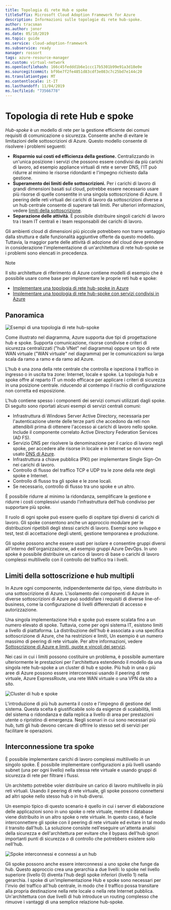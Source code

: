 ```yaml
---
title: Topologia di rete Hub e spoke
titleSuffix: Microsoft Cloud Adoption Framework for Azure
description: Informazioni sulle topologie di rete hub-spoke.
author: tracsman
ms.author: jonor
ms.date: 05/10/2019
ms.topic: guide
ms.service: cloud-adoption-framework
ms.subservice: ready
manager: rossort
tags: azure-resource-manager
ms.custom: virtual-network
ms.openlocfilehash: 166c45feddd1b6e1ccc17b5301b99e91a3d18e0e
ms.sourcegitcommit: bf9be7f2fe4851d83cdf3e083c7c25bd7e144c20
ms.translationtype: MT
ms.contentlocale: it-IT
ms.lasthandoff: 11/04/2019
ms.locfileid: "73566778"
---
```

# <a name="hub-and-spoke-network-topology"></a>Topologia di rete Hub e spoke

*Hub-spoke* è un modello di rete per la gestione efficiente dei comuni requisiti di comunicazione o sicurezza. Consente anche di evitare le limitazioni delle sottoscrizioni di Azure. Questo modello consente di risolvere i problemi seguenti:

- **Risparmio sui costi ed efficienza della gestione.** Centralizzando in un'unica posizione i servizi che possono essere condivisi da più carichi di lavoro, ad esempio appliance virtuali di rete e server DNS, l'IT può ridurre al minimo le risorse ridondanti e l'impegno richiesto dalla gestione.
- **Superamento dei limiti delle sottoscrizioni.** Per i carichi di lavoro di grandi dimensioni basati sul cloud, potrebbe essere necessario usare più risorse di quelle consentite in una singola sottoscrizione di Azure. Il peering delle reti virtuali dei carichi di lavoro da sottoscrizioni diverse a un hub centrale consente di superare tali limiti. Per ulteriori informazioni, vedere [limiti della sottoscrizione](https://docs.microsoft.com/azure/azure-subscription-service-limits).
- **Separazione delle attività**. È possibile distribuire singoli carichi di lavoro tra i team IT centrali e i team responsabili dei carichi di lavoro.

Gli ambienti cloud di dimensioni più piccole potrebbero non trarre vantaggio dalla struttura e dalle funzionalità aggiuntive offerte da questo modello. Tuttavia, la maggior parte delle attività di adozione del cloud deve prendere in considerazione l'implementazione di un'architettura di rete hub-spoke se i problemi sono elencati in precedenza.

> [!NOTE]
> Il sito architetture di riferimento di Azure contiene modelli di esempio che è possibile usare come base per implementare le proprie reti hub e spoke:
>
> - [Implementare una topologia di rete hub-spoke in Azure](https://docs.microsoft.com/azure/architecture/reference-architectures/hybrid-networking/hub-spoke)
> - [Implementare una topologia di rete hub-spoke con servizi condivisi in Azure](https://docs.microsoft.com/azure/architecture/reference-architectures/hybrid-networking/shared-services)

## <a name="overview"></a>Panoramica

![Esempi di una topologia di rete hub-spoke][1]

Come illustrato nel diagramma, Azure supporta due tipi di progettazione hub e spoke. Supporta comunicazione, risorse condivise e criteri di sicurezza centralizzati ("hub VNet" nel diagramma) oppure un tipo di rete WAN virtuale ("WAN virtuale" nel diagramma) per le comunicazioni su larga scala da ramo a ramo e da ramo ad Azure.

L'hub è una zona della rete centrale che controlla e ispeziona il traffico in ingresso o in uscita tra zone: Internet, locale e spoke. La topologia hub e spoke offre al reparto IT un modo efficace per applicare i criteri di sicurezza in una posizione centrale. riducendo al contempo il rischio di configurazione non corretta ed esposizione.

L'hub contiene spesso i componenti dei servizi comuni utilizzati dagli spoke. Di seguito sono riportati alcuni esempi di servizi centrali comuni:

- Infrastruttura di Windows Server Active Directory, necessaria per l'autenticazione utente delle terze parti che accedono da reti non attendibili prima di ottenere l'accesso ai carichi di lavoro nello spoke. Include il componente correlato Active Directory Federation Services (AD FS).
- Servizio DNS per risolvere la denominazione per il carico di lavoro negli spoke, per accedere alle risorse in locale e in Internet se non viene usato [DNS di Azure](https://docs.microsoft.com/azure/dns/dns-overview).
- Infrastruttura a chiave pubblica (PKI) per implementare Single Sign-On nei carichi di lavoro.
- Controllo di flusso del traffico TCP e UDP tra le zone della rete degli spoke e Internet.
- Controllo di flusso tra gli spoke e le zone locali.
- Se necessario, controllo di flusso tra uno spoke e un altro.

È possibile ridurre al minimo la ridondanza, semplificare la gestione e ridurre i costi complessivi usando l'infrastruttura dell'hub condiviso per supportare più spoke.

Il ruolo di ogni spoke può essere quello di ospitare tipi diversi di carichi di lavoro. Gli spoke consentono anche un approccio modulare per le distribuzioni ripetibili degli stessi carichi di lavoro. Esempi sono sviluppo e test, test di accettazione degli utenti, gestione temporanea e produzione.

Gli spoke possono anche essere usati per isolare e consentire gruppi diversi all'interno dell'organizzazione, ad esempio gruppi Azure DevOps. In uno spoke è possibile distribuire un carico di lavoro di base o carichi di lavoro complessi multilivello con il controllo del traffico tra i livelli.

## <a name="subscription-limits-and-multiple-hubs"></a>Limiti della sottoscrizione e hub multipli

In Azure ogni componente, indipendentemente dal tipo, viene distribuito in una sottoscrizione di Azure. L'isolamento dei componenti di Azure in diverse sottoscrizioni di Azure può soddisfare i requisiti di diverse line-of-business, come la configurazione di livelli differenziati di accesso e autorizzazione.

Una singola implementazione Hub e spoke può essere scalata fino a un numero elevato di spoke. Tuttavia, come per ogni sistema IT, esistono limiti a livello di piattaforma. La distribuzione dell'hub è associata a una specifica sottoscrizione di Azure, che ha restrizioni e limiti, Un esempio è un numero massimo di peering di rete virtuale. Per altre informazioni, vedere [Sottoscrizione di Azure e limiti, quote e vincoli dei servizi](https://docs.microsoft.com/azure/azure-subscription-service-limits).

Nei casi in cui i limiti possono costituire un problema, è possibile aumentare ulteriormente le prestazioni per l'architettura estendendo il modello da una singola rete hub-spoke a un cluster di hub e spoke. Più hub in una o più aree di Azure possono essere interconnessi usando il peering di rete virtuale, Azure ExpressRoute, una rete WAN virtuale o una VPN da sito a sito.

![Cluster di hub e spoke][2]

L'introduzione di più hub aumenta il costo e l'impegno di gestione del sistema. Questa scelta è giustificabile solo da esigenze di scalabilità, limiti del sistema o ridondanza e dalla replica a livello di area per prestazioni utente o ripristino di emergenza. Negli scenari in cui sono necessari più hub, tutti gli hub devono cercare di offrire lo stesso set di servizi per facilitare le operazioni.

## <a name="interconnection-between-spokes"></a>Interconnessione tra spoke

È possibile implementare carichi di lavoro complessi multilivello in un singolo spoke. È possibile implementare configurazioni a più livelli usando subnet (una per ogni livello) nella stessa rete virtuale e usando gruppi di sicurezza di rete per filtrare i flussi.

Un architetto potrebbe voler distribuire un carico di lavoro multilivello in più reti virtuali. Usando il peering di rete virtuale, gli spoke possono connettersi ad altri spoke nello stesso hub o in hub diversi.

Un esempio tipico di questo scenario è quello in cui i server di elaborazione delle applicazioni sono in uno spoke o rete virtuale, mentre il database viene distribuito in un altro spoke o rete virtuale. In questo caso, è facile interconnettere gli spoke con il peering di rete virtuale ed evitare in tal modo il transito dall'hub. La soluzione consiste nell'eseguire un'attenta analisi della sicurezza e dell'architettura per evitare che il bypass dell'hub ignori importanti punti di sicurezza o di controllo che potrebbero esistere solo nell'hub.

![Spoke interconnessi e connessi a un hub][3]

Gli spoke possono anche essere interconnessi a uno spoke che funge da hub. Questo approccio crea una gerarchia a due livelli: lo spoke nel livello superiore (livello 0) diventa l'hub degli spoke inferiori (livello 1) nella gerarchia. I spoke di un'implementazione Hub e spoke sono necessari per l'invio del traffico all'hub centrale, in modo che il traffico possa transitare alla propria destinazione nella rete locale o nella rete Internet pubblica. Un'architettura con due livelli di hub introduce un routing complesso che rimuove i vantaggi di una semplice relazione hub-spoke.

<!-- images -->

[0]: ../../_images/azure-best-practices/network-redundant-equipment.png "Esempi di sovrapposizione di componenti"
[1]: ../../_images/azure-best-practices/network-hub-spoke-high-level.png "Esempio generale di hub e spoke"
[2]: ../../_images/azure-best-practices/network-hub-spokes-cluster.png "Cluster di hub e spoke"
[3]: ../../_images/azure-best-practices/network-spoke-to-spoke.png "Da spoke a spoke"
[4]: ../../_images/azure-best-practices/network-hub-spoke-block-level-diagram.png "Diagramma a blocchi di hub e spoke"
[5]: ../../_images/azure-best-practices/network-users-groups-subscriptions.png "Utenti, gruppi, sottoscrizioni e progetti"
[6]: ../../_images/azure-best-practices/network-infrastructure-high-level.png "Diagramma dell'infrastruttura generale"
[7]: ../../_images/azure-best-practices/network-high-level-perimeter-networks.png "Diagramma dell'infrastruttura generale"
[8]: ../../_images/azure-best-practices/network-vnet-peering-perimeter-networks.png "Peering di rete virtuale e reti perimetrali"
[9]: ../../_images/azure-best-practices/network-high-level-diagram-monitoring.png "Diagramma generale per il monitoraggio"
[10]: ../../_images/azure-best-practices/network-high-level-workloads.png "Diagramma generale per il carico di lavoro"

<!-- links -->

[PrivateDNS]: https://docs.microsoft.com/azure/dns/private-dns-overview
[VNetPeering]: https://docs.microsoft.com/azure/virtual-network/virtual-network-peering-overview
[user-defined-routes]: https://docs.microsoft.com/azure/virtual-network/virtual-networks-udr-overview
[RBAC]: https://docs.microsoft.com/azure/role-based-access-control/overview
[azure-ad]: https://docs.microsoft.com/azure/active-directory/active-directory-whatis
[VPN]: https://docs.microsoft.com/azure/vpn-gateway/vpn-gateway-about-vpngateways
[ExR]: https://docs.microsoft.com/azure/expressroute/expressroute-introduction
[ExRD]: https://docs.microsoft.com/azure/expressroute/expressroute-erdirect-about
[vWAN]: https://docs.microsoft.com/azure/virtual-wan/virtual-wan-about
[NVA]: https://docs.microsoft.com/azure/architecture/reference-architectures/dmz/nva-ha
[AzFW]: https://docs.microsoft.com/azure/firewall/overview
[SubMgmt]: ../../reference/azure-scaffold.md
[RGMgmt]: https://docs.microsoft.com/azure/azure-resource-manager/resource-group-overview
[DMZ]: https://docs.microsoft.com/azure/best-practices-network-security
[ALB]: https://docs.microsoft.com/azure/load-balancer/load-balancer-overview
[PIP]: https://docs.microsoft.com/azure/virtual-network/resource-groups-networking#public-ip-address
[AFD]: https://docs.microsoft.com/azure/frontdoor/front-door-overview
[AppGW]: https://docs.microsoft.com/azure/application-gateway/application-gateway-introduction
[WAF]: https://docs.microsoft.com/azure/application-gateway/application-gateway-web-application-firewall-overview
[Monitor]: https://docs.microsoft.com/azure/monitoring-and-diagnostics/
[ActLog]: https://docs.microsoft.com/azure/monitoring-and-diagnostics/monitoring-overview-activity-logs
[DiagLog]: https://docs.microsoft.com/azure/monitoring-and-diagnostics/monitoring-overview-of-diagnostic-logs
[nsg-log]: https://docs.microsoft.com/azure/virtual-network/virtual-network-nsg-manage-log
[OMS]: https://docs.microsoft.com/azure/operations-management-suite/operations-management-suite-overview
[NPM]: https://docs.microsoft.com/azure/log-analytics/log-analytics-network-performance-monitor
[NetWatch]: https://docs.microsoft.com/azure/network-watcher/network-watcher-monitoring-overview
[WebApps]: https://docs.microsoft.com/azure/app-service/
[HDI]: https://docs.microsoft.com/azure/hdinsight/hdinsight-hadoop-introduction
[EventHubs]: https://docs.microsoft.com/azure/event-hubs/event-hubs-what-is-event-hubs
[ServiceBus]: https://docs.microsoft.com/azure/service-bus-messaging/service-bus-messaging-overview
[traffic-manager]: https://docs.microsoft.com/azure/traffic-manager/traffic-manager-overview
